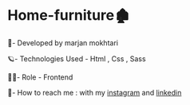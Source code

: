 # Home-furniture🏚️

🐞- Developed by marjan mokhtari

🪐- Technologies Used - Html , Css , Sass

👩‍💻- Role - Frontend

📲- How to reach me : with my [instagram](https://www.instagram.com/marjanmokhtari.web) and [linkedin](https://www.linkedin.com/in/marjanmokhtari)
